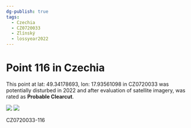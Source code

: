 ```yaml
---
dg-publish: true
tags:
  - Czechia
  - CZ0720033
  - Zlínský
  - lossyear2022
---
```


# Point 116 in Czechia

This point at lat: 49.34178693, lon: 17.93561098 in CZ0720033 was potentially disturbed in 2022 and after evaluation of satellite imagery, was rated as **Probable Clearcut**.

<div class='juxtapose' data-showcredits='false'>
<img src='https://baserow-backend-production20240528124524339000000001.s3.amazonaws.com/user_files/rqJcARS3Ov951p7fsisle7drHlSwHx9G_73ec505544ad3475325c2aafb1b5052b0fc89547a31fe76293ce711a7f18b4a9.png' data-label='April 2020' />
<img src='https://baserow-backend-production20240528124524339000000001.s3.amazonaws.com/user_files/O5G8FDcAtRY8nUsNhX6KZN90nuDoniOU_d4aa3ba978c9408d85dc4708604404552198d812575dfcdd5bb061392bebadb0.png' data-label='July 2022' />
</div>

CZ0720033-116